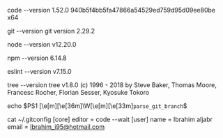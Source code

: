 code --version
1.52.0
940b5f4bb5fa47866a54529ed759d95d09ee80be
x64

 

git --version
git version 2.29.2

 

node --version
v12.20.0

 

npm --version
6.14.8

 

eslint --version
v7.15.0

 

tree --version
tree v1.8.0 (c) 1996 - 2018 by Steve Baker, Thomas Moore, Francesc Rocher, Florian Sesser, Kyosuke Tokoro

 

echo $PS1
\[\e[m\]\[\e[36m\]\W\[\e[m\]\[\e[33m\]`parse_git_branch`\$

 

cat ~/.gitconfig
[core]
editor = code --wait
[user]
name = Ibrahim aljabr
email = Ibrahim_i95@hotmail.com

